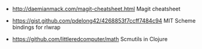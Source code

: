  - http://daemianmack.com/magit-cheatsheet.html
   Magit cheatsheet

 - https://gist.github.com/pdelong42/4268853f7ccff7484c94
   MIT Scheme bindings for rlwrap

 - https://github.com/littleredcomputer/math
   Scmutils in Clojure
